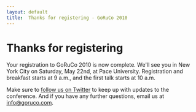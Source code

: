 ```yaml
---
layout: default
title:  Thanks for registering - GoRuCo 2010
---
```


Thanks for registering
======================

Your registration to GoRuCo 2010 is now complete. We'll see you in New York City on Saturday, May 22nd, at Pace University. Registration and breakfast starts at 9 a.m., and the first talk starts at 10 a.m.

Make sure to [follow us on Twitter](http://twitter.com/goruco) to keep up with updates to the conference. And if you have any further questions, email us at <info@goruco.com>.
